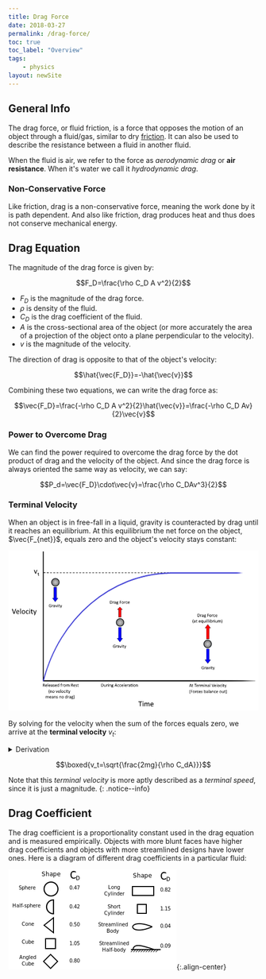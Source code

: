```yaml
---
title: Drag Force
date: 2018-03-27
permalink: /drag-force/
toc: true
toc_label: "Overview"
tags:
    - physics
layout: newSite
---
```


## General Info
The drag force, or fluid friction, is a force that opposes the motion of an object through a fluid/gas, similar to dry [friction](\friction). It can also be used to describe the resistance between a fluid in another fluid.

When the fluid is air, we refer to the force as *aerodynamic drag* or **air resistance**. When it's water we call it *hydrodynamic drag*.

### Non-Conservative Force
Like friction, drag is a non-conservative force, meaning the work done by it is path dependent. And also like friction, drag produces heat and thus does not conserve mechanical energy.
$\renewcommand{\vec}[1]{\mathbf{#1}}$

## Drag Equation
The magnitude of the drag force is given by:

$$F_D=\frac{\rho C_D A v^2}{2}$$

- $F_D$ is the magnitude of the drag force.
- $\rho$ is density of the fluid.
- $C_D$ is the drag coefficient of the fluid.
- $A$ is the cross-sectional area of the object (or more accurately the area of a projection of the object onto a plane perpendicular to the velocity).
- $v$ is the magnitude of the velocity.

<!--more-->

The direction of drag is opposite to that of the object's velocity:

$$\hat{\vec{F_D}}=-\hat{\vec{v}}$$

Combining these two equations, we can write the drag force as:

$$\vec{F_D}=\frac{-\rho C_D A v^2}{2}\hat{\vec{v}}=\frac{-\rho C_D Av}{2}\vec{v}$$

### Power to Overcome Drag
We can find the power required to overcome the drag force by the dot product of drag and the velocity of the object. And since the drag force is always oriented the same way as velocity, we can say:

$$P_d=\vec{F_D}\cdot\vec{v}=\frac{\rho C_DAv^3}{2}$$

### Terminal Velocity
When an object is in free-fall in a liquid, gravity is counteracted by drag until it reaches an equilibrium. At this equilibrium the net force on the object, $\vec{F_{net}}$, equals zero and the object's velocity stays constant:

![terminalvel](/assets/images/physics/terminal_velocity.png)

By solving for the velocity when the sum of the forces equals zero, we arrive at the **terminal velocity** $v_t$:

<details><summary>Derivation</summary><p>

$$\begin{align*}
F_D-F_g&=0&\text{(when $F_D$ & $F_g$ cancel out)}\\
F_D&=F_g&\\
\frac{\rho C_DAv^2}{2}&=mg&\text{(def. of $F_D$ & $F_g$)}\\
v^2&=\frac{2mg}{\rho C_DA}&
\end{align*}$$

</p></details>

$$\boxed{v_t=\sqrt{\frac{2mg}{\rho C_dA}}}$$

Note that this *terminal velocity* is more aptly described as a *terminal speed*, since it is just a magnitude.
{: .notice--info}

## Drag Coefficient
The drag coefficient is a proportionality constant used in the drag equation and is measured empirically. Objects with more blunt faces have higher drag coefficients and objects with more streamlined designs have lower ones. Here is a diagram of different drag coefficients in a particular fluid:

![dragCOF](/assets/images/physics/drag_coefficients.png){:.align-center}
